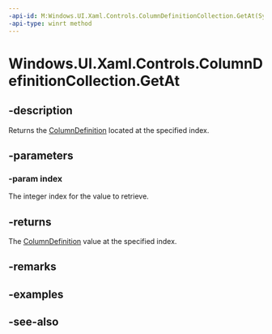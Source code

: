 ```yaml
---
-api-id: M:Windows.UI.Xaml.Controls.ColumnDefinitionCollection.GetAt(System.UInt32)
-api-type: winrt method
---
```


<!-- Method syntax
public Windows.UI.Xaml.Controls.ColumnDefinition GetAt(System.UInt32 index)
-->

# Windows.UI.Xaml.Controls.ColumnDefinitionCollection.GetAt

## -description
Returns the [ColumnDefinition](columndefinition.md) located at the specified index.



## -parameters
### -param index
The integer index for the value to retrieve.

## -returns
The [ColumnDefinition](columndefinition.md) value at the specified index.

## -remarks

## -examples

## -see-also
